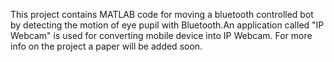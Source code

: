 This project contains MATLAB code for moving a bluetooth controlled bot by detecting the motion of eye pupil with Bluetooth.An application called "IP Webcam" is used for converting mobile device into IP Webcam. For more info on the project a paper will be added soon.
